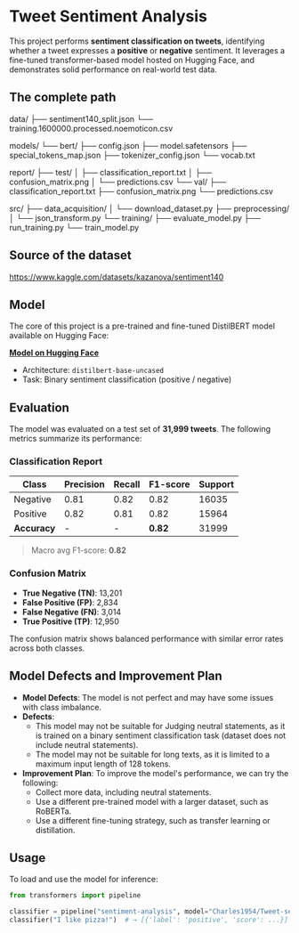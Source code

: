 # Tweet Sentiment Analysis

This project performs **sentiment classification on tweets**, identifying whether a tweet expresses a **positive** or **negative** sentiment. It leverages a fine-tuned transformer-based model hosted on Hugging Face, and demonstrates solid performance on real-world test data.

## The complete path

data/
├── sentiment140_split.json
└── training.1600000.processed.noemoticon.csv

models/
└── bert/
    ├── config.json
    ├── model.safetensors
    ├── special_tokens_map.json
    ├── tokenizer_config.json
    └── vocab.txt

report/
├── test/
│   ├── classification_report.txt
│   ├── confusion_matrix.png
│   └── predictions.csv
└── val/
    ├── classification_report.txt
    ├── confusion_matrix.png
    └── predictions.csv

src/
├── data_acquisition/
│   └── download_dataset.py
├── preprocessing/
│   └── json_transform.py
└── training/
    ├── evaluate_model.py
    ├── run_training.py
    └── train_model.py

## Source of the dataset

https://www.kaggle.com/datasets/kazanova/sentiment140

## Model

The core of this project is a pre-trained and fine-tuned DistilBERT model available on Hugging Face:

**[Model on Hugging Face](https://huggingface.co/Charles1954/Tweet-sentiment-analysis)**

- Architecture: `distilbert-base-uncased`
- Task: Binary sentiment classification (positive / negative)

## Evaluation

The model was evaluated on a test set of **31,999 tweets**. The following metrics summarize its performance:

### Classification Report

| Class     | Precision | Recall | F1-score | Support |
|-----------|-----------|--------|----------|---------|
| Negative  | 0.81      | 0.82   | 0.82     | 16035   |
| Positive  | 0.82      | 0.81   | 0.82     | 15964   |
| **Accuracy** | -       | -      | **0.82** | 31999   |

> Macro avg F1-score: **0.82**

### Confusion Matrix

- **True Negative (TN)**: 13,201
- **False Positive (FP)**: 2,834
- **False Negative (FN)**: 3,014
- **True Positive (TP)**: 12,950

The confusion matrix shows balanced performance with similar error rates across both classes.

## Model Defects and Improvement Plan

- **Model Defects**: The model is not perfect and may have some issues with class imbalance.
- **Defects**: 
  - This model may not be suitable for Judging neutral statements, as it is trained on a binary sentiment classification task (dataset does not include neutral statements).
  - The model may not be suitable for long texts, as it is limited to a maximum input length of 128 tokens.
- **Improvement Plan**: To improve the model's performance, we can try the following:
  - Collect more data, including neutral statements.
  - Use a different pre-trained model with a larger dataset, such as RoBERTa.
  - Use a different fine-tuning strategy, such as transfer learning or distillation.

## Usage

To load and use the model for inference:

```python
from transformers import pipeline

classifier = pipeline("sentiment-analysis", model="Charles1954/Tweet-sentiment-analysis")
classifier("I like pizza!")  # → [{'label': 'positive', 'score': ...}]
